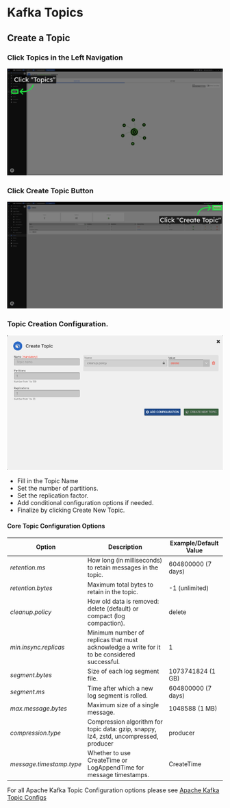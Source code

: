 # Kafka Topics

## Create a Topic

### Click Topics in the Left Navigation

<img src="/kafka/topics/topic_click.png" width="700">

### Click Create Topic Button

<img src="/kafka/topics/topic_create_button.png" width="700">

### Topic Creation Configuration.

<img src="/kafka/topics/topic_create.png" width="700">

- Fill in the Topic Name
- Set the number of partitions.
- Set the replication factor.
- Add conditional configuration options if needed.
- Finalize by clicking Create New Topic.

#### Core Topic Configuration Options

| Option	|Description	|Example/Default Value|
| ------- |---------------------------------------------------------------------- | -------------- |
| *retention.ms*	|How long (in milliseconds) to retain messages in the topic.	|604800000 (7 days)|
| *retention.bytes*	|Maximum total bytes to retain in the topic.	|-1 (unlimited)|
| *cleanup.policy*	|How old data is removed: delete (default) or compact (log compaction).	|delete|
| *min.insync.replicas*	|Minimum number of replicas that must acknowledge a write for it to be considered successful.	|1|
| *segment.bytes*	|Size of each log segment file.	|1073741824 (1 GB)|
| *segment.ms*	|Time after which a new log segment is rolled.	|604800000 (7 days)|
| *max.message.bytes*	|Maximum size of a single message.	|1048588 (1 MB)|
| *compression.type*	|Compression algorithm for topic data: gzip, snappy, lz4, zstd, uncompressed, producer	|producer|
| *message.timestamp.type*|	Whether to use CreateTime or LogAppendTime for message timestamps.	|CreateTime|

For all Apache Kafka Topic Configuration options please see [Apache Kafka Topic Configs](https://kafka.apache.org/documentation/#topicconfigs)